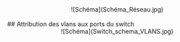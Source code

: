 <center>
  ![Schéma](Schéma_Réseau.jpg)
</center>
</br>
## Attribution des vlans aux ports du switch
<center>
 ![Schéma](Switch_schema_VLANS.jpg)
</center>

